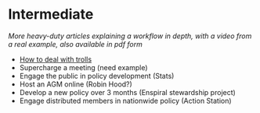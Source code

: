 # Intermediate

*More heavy-duty articles explaining a workflow in depth, with a video from a real example, also available in pdf form*

* [How to deal with trolls](trolls.md)
* Supercharge a meeting (need example)
* Engage the public in policy development (Stats)
* Host an AGM online (Robin Hood?)
* Develop a new policy over 3 months (Enspiral stewardship project)
* Engage distributed members in nationwide policy (Action Station)